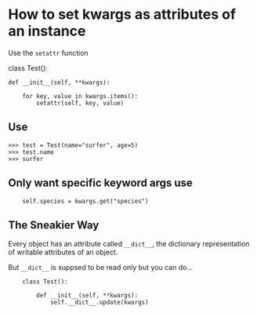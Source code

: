 # How to set kwargs as attributes of an instance

Use the `setattr` function

class Test():

    def __init__(self, **kwargs):

        for key, value in kwargs.items():
            setattr(self, key, value)

## Use

    >>> test = Test(name="surfer", age=5)
    >>> test.name
    >>> surfer

## Only want specific keyword args use

        self.species = kwargs.get("species")

## The Sneakier Way

Every object has an attribute called `__dict__`, the dictionary representation of writable attributes of an object.

But `__dict__` is suppsed to be read only but you can do...

        class Test():

            def __init__(self, **kwargs):
                self.__dict__.update(kwargs)